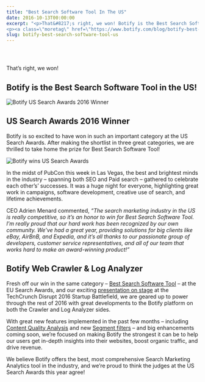 ```yaml
---
title: "Best Search Software Tool In The US"
date: 2016-10-13T00:00:00
excerpt: "<p>That&#8217;s right‚ we won! Botify is the Best Search Software Tool in the US! US Search Awards 2016 Winner Botify is so excited to have won in such an important category at the US Search Awards. After making the shortlist in three great categories, we are thrilled to take home the prize for Best Search&hellip; </p>
<p><a class=\"moretag\" href=\"https://www.botify.com/blog/botify-best-search-software-tool-us\">Read the full article</a></p>"
slug: botify-best-search-software-tool-us
---
```


<header class="text-center"></header>
<p>That&#8217;s right‚ we won!</p>
<h2 id="botify-is-the-best-search-software-tool-in-the-us-">Botify is the Best Search Software Tool in the US!</h2>
<p><img decoding="async" src="https://gm01botify.wpengine.com/wp-content/uploads/2020/01/20161013_130919_US_Search_Awards_16_Winner_wide.jpg" alt="Botify US Search Awards 2016 Winner" /></p>
<h2 id="us-search-awards-2016-winner">US Search Awards 2016 Winner</h2>
<p>Botify is so excited to have won in such an important category at the US Search Awards. After making the shortlist in three great categories, we are thrilled to take home the prize for Best Search Software Tool!</p>
<p><img decoding="async" src="https://gm01botify.wpengine.com/wp-content/uploads/2020/01/20161013_130919_Slack_for_iOS_Upload_22.jpg" alt="Botify wins US Search Awards" /></p>
<p>In the midst of PubCon this week in Las Vegas, the best and brightest minds in the industry &#8211; spanning both SEO and Paid search &#8211; gathered to celebrate each other&#8217;s&#8217; successes. It was a huge night for everyone, highlighting great work in campaigns, software development, creative use of search, and lifetime achievements.</p>
<p>CEO Adrien Menard commented, <em>&#8220;The search marketing industry in the US is really competitive, so it&#8217;s an honor to win for Best Search Software Tool. I&#8217;m really proud that our hard work has been recognized by our own community. We&#8217;ve had a great year, providing solutions for big clients like eBay, AirBnB, and Expedia, and it&#8217;s all thanks to our passionate group of developers, customer service representatives, and all of our team that works hard to make an award-winning product!&#8221;</em></p>
<h2 id="botify-web-crawler-log-analyzer">Botify Web Crawler &amp; Log Analyzer</h2>
<p>Fresh off our win in the same category &#8211; <a href="https://www.botify.com/blog/botify-awarded-best-search-software-tool">Best Search Software Tool</a> &#8211; at the EU Search Awards, and our exciting <a href="https://www.botify.com/blog/botify-stage-ny-2016-disrupt-startup-battlefield">presentation on stage</a> at the TechCrunch Disrupt 2016 Startup Battlefield, we are geared up to power through the rest of 2016 with great developments to the Botify platform on both the Crawler and Log Analyzer sides.</p>
<p>With great new features implemented in the past few months &#8211; including <a href="https://www.botify.com/blog/how-to-evaluate-content-quality-seo">Content Quality Analysis</a> and new <a href="https://www.botify.com/blog/SEO-organized-new-segment-filters">Segment filters</a> &#8211; and big enhancements coming soon, we&#8217;re focused on making Botify the strongest it can be to help our users get in-depth insights into their websites, boost organic traffic, and drive revenue.</p>
<p>We believe Botify offers the best, most comprehensive Search Marketing Analytics tool in the industry, and we&#8217;re proud to think the judges at the US Search Awards this year agree!</p>

